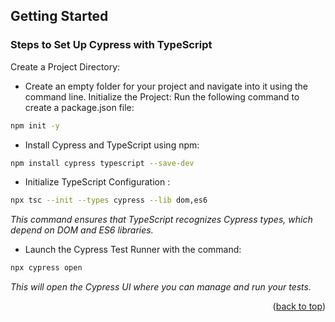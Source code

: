 <!-- GETTING STARTED -->
## Getting Started
### Steps to Set Up Cypress with TypeScript

Create a Project Directory:
* Create an empty folder for your project and navigate into it using the command line.
Initialize the Project:
Run the following command to create a package.json file:
```sh
npm init -y
```
* Install Cypress and TypeScript using npm:
```sh
npm install cypress typescript --save-dev
```
* Initialize TypeScript Configuration :
```sh
npx tsc --init --types cypress --lib dom,es6
```
_This command ensures that TypeScript recognizes Cypress types, which depend on DOM and ES6 libraries._
* Launch the Cypress Test Runner with the command:
```sh
npx cypress open
```
_This will open the Cypress UI where you can manage and run your tests._


<p align="right">(<a href="#readme-top">back to top</a>)</p>
